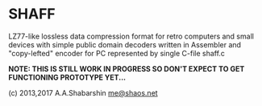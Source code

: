 # SHAFF

LZ77-like lossless data compression format for retro computers and small devices
with simple public domain decoders written in Assembler and 
"copy-lefted" encoder for PC represented by single C-file shaff.c

**NOTE: THIS IS STILL WORK IN PROGRESS SO DON'T EXPECT TO GET FUNCTIONING PROTOTYPE YET...**

(c) 2013,2017 A.A.Shabarshin me@shaos.net
